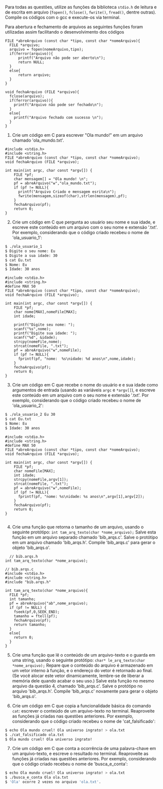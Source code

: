 Para todas as questões, utilize as funções da biblioteca `stdio.h` de leitura e de escrita em arquivo (`fopen()`, `fclose()`, `fwrite()`, `fread()`, dentre outras). Compile os códigos com o gcc e execute-os via terminal.

Para abertura e fechamento de arquivos as seguintes funções foram utilizadas assim facilitando o desenvolvimento dos códigos
```c{}
FILE *abreArquivo (const char *tipo, const char *nomeArquivo){
  FILE *arquivo;
  arquivo = fopen(nomeArquivo,tipo);
  if(ferror(arquivo)){
      printf("Arquivo não pode ser aberto\n");
      return NULL;
  }
  else{
      return arquivo;
  }
}

void fechaArquivo (FILE *arquivo){
  fclose(arquivo);
  if(ferror(arquivo)){
    printf("Arquivo não pode ser fechado\n");
  }
  else{
    printf("Arquivo fechado com sucesso \n");
  }
}
```

1. Crie um código em C para escrever "Ola mundo!" em um arquivo chamado 'ola_mundo.txt'.

```c{}
#include <stdio.h>
#include <string.h>
FILE *abreArquivo (const char *tipo, const char *nomeArquivo);
void fechaArquivo (FILE *arquivo);

int main(int argc, char const *argv[]) {
    FILE *pf;
    char mensagem[] = "Ola mundo! \n";
    pf = abreArquivo("w","ola_mundo.txt");
    if (pf != NULL){
      printf("Arquivo Criado e mensagem esrita\n");
      fwrite(mensagem,sizeof(char),strlen(mensagem),pf);
    }
    fechaArquivo(pf);
    return 0;
}
```

2. Crie um código em C que pergunta ao usuário seu nome e sua idade, e escreve este conteúdo em um arquivo com o seu nome e extensão '.txt'. Por exemplo, considerando que o código criado recebeu o nome de 'ola_usuario_1':

```bash
$ ./ola_usuario_1
$ Digite o seu nome: Eu
$ Digite a sua idade: 30
$ cat Eu.txt
$ Nome: Eu
$ Idade: 30 anos
```

```c{}
#include <stdio.h>
#include <string.h>
#define MAX 50
FILE *abreArquivo (const char *tipo, const char *nomeArquivo);
void fechaArquivo (FILE *arquivo);

int main(int argc, char const *argv[]) {
    FILE *pf;
    char nome[MAX],nomeFile[MAX];
    int idade;

    printf("Digite seu nome: ");
    scanf("%s",nome);
    printf("Digite sua idade: ");
    scanf("%d", &idade);
    strcpy(nomeFile,nome);
    strcat(nomeFile, ".txt");
    pf = abreArquivo("w",nomeFile);
    if (pf != NULL){
      fprintf(pf, "nome:  %s\nidade: %d anos\n",nome,idade);
    }
    fechaArquivo(pf);
    return 0;
}

```

3. Crie um código em C que recebe o nome do usuário e e sua idade como argumentos de entrada (usando as variáveis `argc` e `*argv[]`), e escreve este conteúdo em um arquivo com o seu nome e extensão '.txt'. Por exemplo, considerando que o código criado recebeu o nome de 'ola_usuario_2':

```bash
$ ./ola_usuario_2 Eu 30
$ cat Eu.txt
$ Nome: Eu
$ Idade: 30 anos
```

```c{}
#include <stdio.h>
#include <string.h>
#define MAX 50
FILE *abreArquivo (const char *tipo, const char *nomeArquivo);
void fechaArquivo (FILE *arquivo);

int main(int argc, char const *argv[]) {
    FILE *pf;
    char nomeFile[MAX];
    int idade;
    strcpy(nomeFile,argv[1]);
    strcat(nomeFile, ".txt");
    pf = abreArquivo("w",nomeFile);
    if (pf != NULL){
      fprintf(pf, "nome: %s\nidade: %s anos\n",argv[1],argv[2]);
    }
    fechaArquivo(pf);
    return 0;
}


```

4. Crie uma função que retorna o tamanho de um arquivo, usando o seguinte protótipo: `int tam_arq_texto(char *nome_arquivo);` Salve esta função em um arquivo separado chamado 'bib_arqs.c'. Salve o protótipo em um arquivo chamado 'bib_arqs.h'. Compile 'bib_arqs.c' para gerar o objeto 'bib_arqs.o'.

```c{}
  // bib.arqs.h
int tam_arq_texto(char *nome_arquivo);  

```

```c{}
// bib.arqs.c
#include <stdio.h>
#include <string.h>
#include "bib.arqs.h"

int tam_arq_texto(char *nome_arquivo){
  FILE *pf;
  int tamanho;
  pf = abreArquivo("ab",nome_arquivo);
  if (pf != NULL) {
    fseek(pf,0,SEEK_END);
    tamanho = ftell(pf);
    fechaArquivo(pf);
    return tamanho;
  }
  else{
    return 0;
  }
}

```


5. Crie uma função que lê o conteúdo de um arquivo-texto e o guarda em uma string, usando o seguinte protótipo: `char* le_arq_texto(char *nome_arquivo);` Repare que o conteúdo do arquivo é armazenado em um vetor interno à função, e o endereço do vetor é retornado ao final. (Se você alocar este vetor dinamicamente, lembre-se de liberar a memória dele quando acabar o seu uso.) Salve esta função no mesmo arquivo da questão 4, chamado 'bib_arqs.c'. Salve o protótipo no arquivo 'bib_arqs.h'. Compile 'bib_arqs.c' novamente para gerar o objeto 'bib_arqs.o'.



6. Crie um código em C que copia a funcionalidade básica do comando `cat`: escrever o conteúdo de um arquivo-texto no terminal. Reaproveite as funções já criadas nas questões anteriores. Por exemplo, considerando que o código criado recebeu o nome de 'cat_falsificado':

```bash
$ echo Ola mundo cruel! Ola universo ingrato! > ola.txt
$ ./cat_falsificado ola.txt
$ Ola mundo cruel! Ola universo ingrato!
```

7. Crie um código em C que conta a ocorrência de uma palavra-chave em um arquivo-texto, e escreve o resultado no terminal. Reaproveite as funções já criadas nas questões anteriores. Por exemplo, considerando que o código criado recebeu o nome de 'busca_e_conta':

```bash
$ echo Ola mundo cruel! Ola universo ingrato! > ola.txt
$ ./busca_e_conta Ola ola.txt
$ 'Ola' ocorre 2 vezes no arquivo 'ola.txt'.
```
